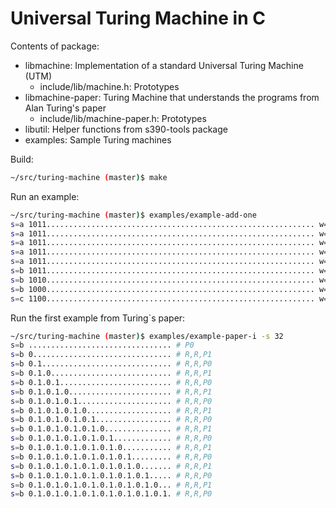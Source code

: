 # Universal Turing Machine in C

Contents of package:

- libmachine: Implementation of a standard Universal Turing Machine (UTM)
  - include/lib/machine.h: Prototypes
- libmachine-paper: Turing Machine that understands the programs from Alan Turing's paper
  - include/lib/machine-paper.h: Prototypes
- libutil: Helper functions from s390-tools package
- examples: Sample Turing machines

Build:

```bash
~/src/turing-machine (master)$ make
```

Run an example:

```bash
~/src/turing-machine (master)$ examples/example-add-one
s=a 1011............................................................ w=1 m=R s=a # Skip 1s
s=a 1011............................................................ w=0 m=R s=a # Skip 0s
s=a 1011............................................................ w=1 m=R s=a # Skip 1s
s=a 1011............................................................ w=1 m=R s=a # Skip 1s
s=a 1011............................................................ w=. m=L s=b # Found blank
s=b 1011............................................................ w=0 m=L s=b # 1 + 1 = 0 + carry
s=b 1010............................................................ w=0 m=L s=b # 1 + 1 = 0 + carry
s=b 1000............................................................ w=1 m=L s=c # 0 + 1 = 1 > done
s=c 1100............................................................ w=* m=N s=- # Accpeting state
```

Run the first example from Turing`s paper:

```bash
~/src/turing-machine (master)$ examples/example-paper-i -s 32
s=b ................................ # P0
s=b 0............................... # R,R,P1
s=b 0.1............................. # R,R,P0
s=b 0.1.0........................... # R,R,P1
s=b 0.1.0.1......................... # R,R,P0
s=b 0.1.0.1.0....................... # R,R,P1
s=b 0.1.0.1.0.1..................... # R,R,P0
s=b 0.1.0.1.0.1.0................... # R,R,P1
s=b 0.1.0.1.0.1.0.1................. # R,R,P0
s=b 0.1.0.1.0.1.0.1.0............... # R,R,P1
s=b 0.1.0.1.0.1.0.1.0.1............. # R,R,P0
s=b 0.1.0.1.0.1.0.1.0.1.0........... # R,R,P1
s=b 0.1.0.1.0.1.0.1.0.1.0.1......... # R,R,P0
s=b 0.1.0.1.0.1.0.1.0.1.0.1.0....... # R,R,P1
s=b 0.1.0.1.0.1.0.1.0.1.0.1.0.1..... # R,R,P0
s=b 0.1.0.1.0.1.0.1.0.1.0.1.0.1.0... # R,R,P1
s=b 0.1.0.1.0.1.0.1.0.1.0.1.0.1.0.1. # R,R,P0
```
